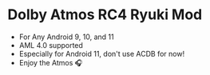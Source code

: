 # Dolby Atmos RC4 Ryuki Mod

- For Any Android 9, 10, and 11
- AML 4.0 supported
- Especially for Android 11, don't use ACDB for now!
- Enjoy the Atmos 🎧
